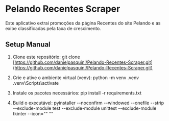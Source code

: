 # Pelando Recentes Scraper

Este aplicativo extrai promoções da página Recentes do site Pelando e as exibe classificadas pela taxa de crescimento.

## Setup Manual

1. Clone este repositório:
git clone [https://github.com/danielpasquini/Pelando-Recentes-Scraper.git](https://github.com/danielpasquini/Pelando-Recentes-Scraper.git)

2. Crie e ative o ambiente virtual (venv):
python -m venv .venv
.venv\Scripts\activate

3. Instale os pacotes necessários:
pip install -r requirements.txt

4. Build o executável:
pyinstaller --noconfirm --windowed --onefile --strip --exclude-module test --exclude-module unittest --exclude-module tkinter --icon="<local do pelando.ico>" "<local do pelandorecentes.py>"
